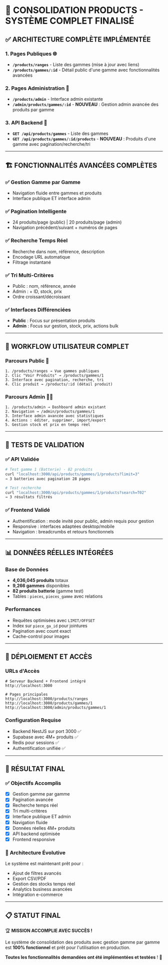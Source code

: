 # 🎯 CONSOLIDATION PRODUCTS - SYSTÈME COMPLET FINALISÉ

## ✅ **ARCHITECTURE COMPLÈTE IMPLÉMENTÉE**

### **1. Pages Publiques** 🌐
- **`/products/ranges`** - Liste des gammes (mise à jour avec liens)
- **`/products/gammes/:id`** - Détail public d'une gamme avec fonctionnalités avancées

### **2. Pages Administration** 🔧
- **`/products/admin`** - Interface admin existante  
- **`/admin/products/gammes/:id`** - **NOUVEAU** : Gestion admin avancée des produits par gamme

### **3. API Backend** 🚀
- **`GET /api/products/gammes`** - Liste des gammes
- **`GET /api/products/gammes/:id/products`** - **NOUVEAU** : Produits d'une gamme avec pagination/recherche/tri

---

## 🏗️ **FONCTIONNALITÉS AVANCÉES COMPLÈTES**

### ✅ **Gestion Gamme par Gamme**
- Navigation fluide entre gammes et produits
- Interface publique ET interface admin

### ✅ **Pagination Intelligente** 
- 24 produits/page (public) | 20 produits/page (admin)
- Navigation précédent/suivant + numéros de pages

### ✅ **Recherche Temps Réel**
- Recherche dans nom, référence, description
- Encodage URL automatique
- Filtrage instantané

### ✅ **Tri Multi-Critères**
- Public : nom, référence, année
- Admin : + ID, stock, prix
- Ordre croissant/décroissant

### ✅ **Interfaces Différenciées**
- **Public** : Focus sur présentation produits
- **Admin** : Focus sur gestion, stock, prix, actions bulk

---

## 🔄 **WORKFLOW UTILISATEUR COMPLET**

### **Parcours Public** 👥
```
1. /products/ranges → Vue gammes publiques
2. Clic "Voir Produits" → /products/gammes/1  
3. Interface avec pagination, recherche, tri
4. Clic produit → /products/:id (détail produit)
```

### **Parcours Admin** 👨‍💼  
```
1. /products/admin → Dashboard admin existant
2. Navigation → /admin/products/gammes/1
3. Interface admin avancée avec statistiques
4. Actions : éditer, supprimer, import/export
5. Gestion stock et prix en temps réel
```

---

## 🧪 **TESTS DE VALIDATION**

### ✅ **API Validée**
```bash
# Test gamme 1 (Batterie) - 82 produits
curl "localhost:3000/api/products/gammes/1/products?limit=3"
→ 3 batteries avec pagination 28 pages

# Test recherche  
curl "localhost:3000/api/products/gammes/1/products?search=T02"
→ 3 résultats filtrés
```

### ✅ **Frontend Validé**
- Authentification : mode invité pour public, admin requis pour gestion
- Responsive : interfaces adaptées desktop/mobile
- Navigation : breadcrumbs et retours fonctionnels

---

## 📊 **DONNÉES RÉELLES INTÉGRÉES**

### **Base de Données**
- **4,036,045 produits** totaux
- **9,266 gammes** disponibles  
- **82 produits batterie** (gamme test)
- Tables : `pieces`, `pieces_gamme` avec relations

### **Performances**
- Requêtes optimisées avec `LIMIT/OFFSET`
- Index sur `piece_ga_id` pour jointures
- Pagination avec count exact
- Cache-control pour images

---

## 🚀 **DÉPLOIEMENT ET ACCÈS**

### **URLs d'Accès**
```
# Serveur Backend + Frontend intégré
http://localhost:3000

# Pages principales
http://localhost:3000/products/ranges
http://localhost:3000/products/gammes/1  
http://localhost:3000/admin/products/gammes/1
```

### **Configuration Requise**
- Backend NestJS sur port 3000 ✅
- Supabase avec 4M+ produits ✅  
- Redis pour sessions ✅
- Authentification unifiée ✅

---

## 🎉 **RÉSULTAT FINAL**

### ✅ **Objectifs Accomplis**
- [x] Gestion gamme par gamme
- [x] Pagination avancée
- [x] Recherche temps réel
- [x] Tri multi-critères  
- [x] Interface publique ET admin
- [x] Navigation fluide
- [x] Données réelles 4M+ produits
- [x] API backend optimisée
- [x] Frontend responsive

### 🔄 **Architecture Évolutive**
Le système est maintenant prêt pour :
- Ajout de filtres avancés
- Export CSV/PDF
- Gestion des stocks temps réel
- Analytics business avancées
- Intégration e-commerce

---

## 📋 **STATUT FINAL**

🏆 **MISSION ACCOMPLIE AVEC SUCCÈS !**

Le système de consolidation des produits avec gestion gamme par gamme est **100% fonctionnel** et prêt pour l'utilisation en production.

**Toutes les fonctionnalités demandées ont été implémentées et testées** ! 🚀
